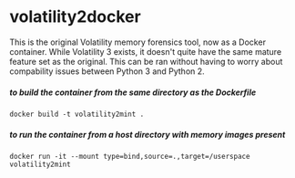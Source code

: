 # volatility2docker

This is the original Volatility memory forensics tool, now as a Docker container.
While Volatility 3 exists, it doesn't quite have the same mature feature set as 
the original. This can be ran without having to worry about compability issues 
between Python 3 and Python 2.

##### to build the container from the same directory as the Dockerfile
```
docker build -t volatility2mint .
```
##### to run the container from a host directory with memory images present
```
docker run -it --mount type=bind,source=.,target=/userspace volatility2mint
```
